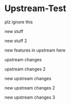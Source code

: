 # Upstream-Test
plz ignore this

new stuff

new stuff 2

new features in upstream here

upstream changes

upstream changes 2

new upstream changes

new upstream changes 2

new upstream changes 3
